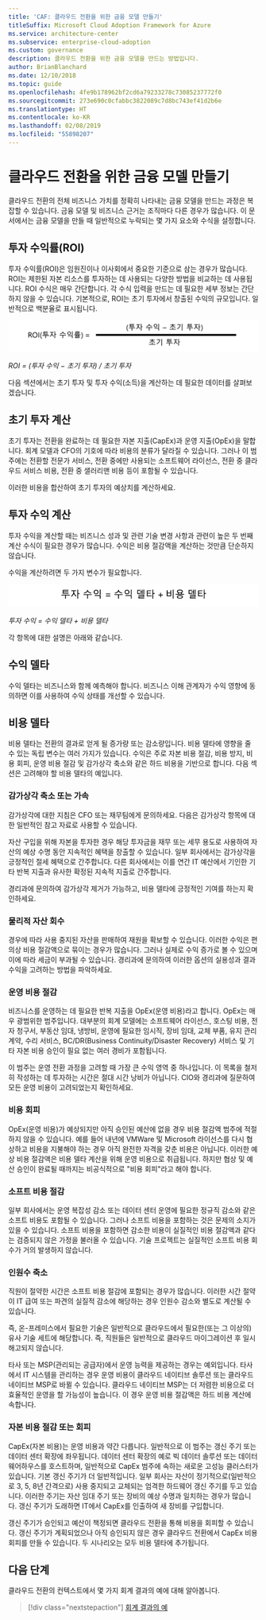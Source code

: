 ```yaml
---
title: 'CAF: 클라우드 전환을 위한 금융 모델 만들기'
titleSuffix: Microsoft Cloud Adoption Framework for Azure
ms.service: architecture-center
ms.subservice: enterprise-cloud-adoption
ms.custom: governance
description: 클라우드 전환을 위한 금융 모델을 만드는 방법입니다.
author: BrianBlanchard
ms.date: 12/10/2018
ms.topic: guide
ms.openlocfilehash: 4fe9b178962bf2cd6a79233278c73085237772f0
ms.sourcegitcommit: 273e690c0cfabbc3822089c7d8bc743ef41d2b6e
ms.translationtype: HT
ms.contentlocale: ko-KR
ms.lasthandoff: 02/08/2019
ms.locfileid: "55898207"
---
```

# <a name="create-a-financial-model-for-cloud-transformation"></a>클라우드 전환을 위한 금융 모델 만들기

클라우드 전환의 전체 비즈니스 가치를 정확히 나타내는 금융 모델을 만드는 과정은 복잡할 수 있습니다. 금융 모델 및 비즈니스 근거는 조직마다 다른 경우가 많습니다. 이 문서에서는 금융 모델을 만들 때 일반적으로 누락되는 몇 가지 요소와 수식을 설정합니다.

## <a name="return-on-investment-roi"></a>투자 수익률(ROI)

투자 수익률(ROI)은 임원진이나 이사회에서 중요한 기준으로 삼는 경우가 많습니다. ROI는 제한된 자본 리소스를 투자하는 데 사용되는 다양한 방법을 비교하는 데 사용됩니다. ROI 수식은 매우 간단합니다. 각 수식 입력을 만드는 데 필요한 세부 정보는 간단하지 않을 수 있습니다. 기본적으로, ROI는 초기 투자에서 창출된 수익의 규모입니다. 일반적으로 백분율로 표시됩니다.

![투자 수익률(ROI) = (투자 수익 – 투자 비용) / 투자 비용](../_images/formula-roi.png)

<!-- markdownlint-disable MD036 -->
*ROI = (투자 수익 &minus; 초기 투자) / 초기 투자*
<!-- markdownlint-enable MD036 -->

다음 섹션에서는 초기 투자 및 투자 수익(소득)을 계산하는 데 필요한 데이터를 살펴보겠습니다.

## <a name="calculating-initial-investment"></a>초기 투자 계산

초기 투자는 전환을 완료하는 데 필요한 자본 지출(CapEx)과 운영 지출(OpEx)을 말합니다. 회계 모델과 CFO의 기호에 따라 비용의 분류가 달라질 수 있습니다. 그러나 이 범주에는 전환할 전문가 서비스, 전환 중에만 사용되는 소프트웨어 라이선스, 전환 중 클라우드 서비스 비용, 전환 중 샐러리맨 비용 등이 포함될 수 있습니다.

이러한 비용을 합산하여 초기 투자의 예상치를 계산하세요.

## <a name="calculating-the-gain-from-investment"></a>투자 수익 계산

투자 수익을 계산할 때는 비즈니스 성과 및 관련 기술 변경 사항과 관련이 높은 두 번째 계산 수식이 필요한 경우가 많습니다. 수익은 비용 절감액을 계산하는 것만큼 단순하지 않습니다.

수익을 계산하려면 두 가지 변수가 필요합니다.

![투자 수익 = 수익 델타 + 비용 델타](../_images/formula-gain-from-investment.png)

<!-- markdownlint-disable MD036 -->
*투자 수익 = 수익 델타 + 비용 델타*
<!-- markdownlint-enable MD036 -->

각 항목에 대한 설명은 아래와 같습니다.

## <a name="revenue-delta"></a>수익 델타

수익 델타는 비즈니스와 함께 예측해야 합니다. 비즈니스 이해 관계자가 수익 영향에 동의하면 이를 사용하여 수익 상태를 개선할 수 있습니다.

## <a name="cost-deltas"></a>비용 델타

비용 델타는 전환의 결과로 얻게 될 증가량 또는 감소량입니다. 비용 델타에 영향을 줄 수 있는 독립 변수는 여러 가지가 있습니다. 수익은 주로 자본 비용 절감, 비용 방지, 비용 회피, 운영 비용 절감 및 감가상각 축소와 같은 하드 비용을 기반으로 합니다. 다음 섹션은 고려해야 할 비용 델타의 예입니다.

### <a name="depreciation-reductions-or-acceleration"></a>감가상각 축소 또는 가속

감가상각에 대한 지침은 CFO 또는 재무팀에게 문의하세요. 다음은 감가상각 항목에 대한 일반적인 참고 자료로 사용할 수 있습니다.

자산 구입을 위해 자본을 투자한 경우 해당 투자금을 재무 또는 세무 용도로 사용하여 자산의 예상 수명 동안 지속적인 혜택을 창출할 수 있습니다. 일부 회사에서는 감가상각을 긍정적인 절세 혜택으로 간주합니다. 다른 회사에서는 이를 연간 IT 예산에서 기인한 기타 반복 지출과 유사한 확정된 지속적 지출로 간주합니다.

경리과에 문의하여 감가상각 제거가 가능하고, 비용 델타에 긍정적인 기여를 하는지 확인하세요.

### <a name="physical-asset-recovery"></a>물리적 자산 회수

경우에 따라 사용 중지된 자산을 판매하여 재원을 확보할 수 있습니다. 이러한 수익은 편의상 비용 절감액으로 묶이는 경우가 많습니다. 그러나 실제로 수익 증가로 볼 수 있으며 이에 따라 세금이 부과될 수 있습니다. 경리과에 문의하여 이러한 옵션의 실용성과 결과 수익을 고려하는 방법을 파악하세요.

### <a name="operational-cost-reductions"></a>운영 비용 절감

비즈니스를 운영하는 데 필요한 반복 지출을 OpEx(운영 비용)라고 합니다. OpEx는 매우 광범위한 범주입니다. 대부분의 회계 모델에는 소프트웨어 라이선스, 호스팅 비용, 전자 청구서, 부동산 임대, 냉방비, 운영에 필요한 임시직, 장비 임대, 교체 부품, 유지 관리 계약, 수리 서비스, BC/DR(Business Continuity/Disaster Recovery) 서비스 및 기타 자본 비용 승인이 필요 없는 여러 경비가 포함됩니다.

이 범주는 운영 전환 과정을 고려할 때 가장 큰 수익 영역 중 하나입니다. 이 목록을 철저히 작성하는 데 투자하는 시간은 절대 시간 낭비가 아닙니다. CIO와 경리과에 질문하여 모든 운영 비용이 고려되었는지 확인하세요.

### <a name="cost-avoidance"></a>비용 회피

OpEx(운영 비용)가 예상되지만 아직 승인된 예산에 없을 경우 비용 절감액 범주에 적절하지 않을 수 있습니다. 예를 들어 내년에 VMWare 및 Microsoft 라이선스를 다시 협상하고 비용을 지불해야 하는 경우 아직 완전한 자격을 갖춘 비용은 아닙니다. 이러한 예상 비용 절감액은 비용 델타 계산을 위해 운영 비용으로 취급됩니다. 하지만 협상 및 예산 승인이 완료될 때까지는 비공식적으로 "비용 회피"라고 해야 합니다.

### <a name="soft-cost-reductions"></a>소프트 비용 절감

일부 회사에서는 운영 복잡성 감소 또는 데이터 센터 운영에 필요한 정규직 감소와 같은 소프트 비용도 포함될 수 있습니다. 그러나 소프트 비용을 포함하는 것은 문제의 소지가 있을 수 있습니다. 소프트 비용을 포함하면 감소한 비용이 실질적인 비용 절감액과 같다는 검증되지 않은 가정을 불러올 수 있습니다. 기술 프로젝트는 실질적인 소프트 비용 회수가 거의 발생하지 않습니다.

### <a name="headcount-reductions"></a>인원수 축소

직원이 절약한 시간은 소프트 비용 절감에 포함되는 경우가 많습니다. 이러한 시간 절약이 IT 급여 또는 파견의 실질적 감소에 해당하는 경우 인원수 감소와 별도로 계산될 수 있습니다.

즉, 온-프레미스에서 필요한 기술은 일반적으로 클라우드에서 필요한(또는 그 이상의) 유사 기술 세트에 해당합니다. 즉, 직원들은 일반적으로 클라우드 마이그레이션 후 일시 해고되지 않습니다.

타사 또는 MSP(관리되는 공급자)에서 운영 능력을 제공하는 경우는 예외입니다. 타사에서 IT 시스템을 관리하는 경우 운영 비용이 클라우드 네이티브 솔루션 또는 클라우드 네이티브 MSP로 바뀔 수 있습니다. 클라우드 네이티브 MSP는 더 저렴한 비용으로 더 효율적인 운영을 할 가능성이 높습니다. 이 경우 운영 비용 절감액은 하드 비용 계산에 속합니다.

### <a name="capital-expense-reductions-or-avoidance"></a>자본 비용 절감 또는 회피

CapEx(자본 비용)는 운영 비용과 약간 다릅니다. 일반적으로 이 범주는 갱신 주기 또는 데이터 센터 확장에 좌우됩니다. 데이터 센터 확장의 예로 빅 데이터 솔루션 또는 데이터 웨어하우스를 호스트하며, 일반적으로 CapEx 범주에 속하는 새로운 고성능 클러스터가 있습니다. 기본 갱신 주기가 더 일반적입니다. 일부 회사는 자산이 정기적으로(일반적으로 3, 5, 8년 간격으로) 사용 중지되고 교체되는 엄격한 하드웨어 갱신 주기를 두고 있습니다. 이러한 주기는 자산 임대 주기 또는 장비의 예상 수명과 일치하는 경우가 많습니다. 갱신 주기가 도래하면 IT에서 CapEx를 인출하여 새 장비를 구입합니다.

갱신 주기가 승인되고 예산이 책정되면 클라우드 전환을 통해 비용을 회피할 수 있습니다. 갱신 주기가 계획되었으나 아직 승인되지 않은 경우 클라우드 전환에서 CapEx 비용 회피를 만들 수 있습니다. 두 시나리오는 모두 비용 델타에 추가됩니다.

## <a name="next-steps"></a>다음 단계

클라우드 전환의 컨텍스트에서 몇 가지 회계 결과의 예에 대해 알아봅니다.

> [!div class="nextstepaction"]
> [회계 결과의 예](./business-outcomes/fiscal-outcomes.md)